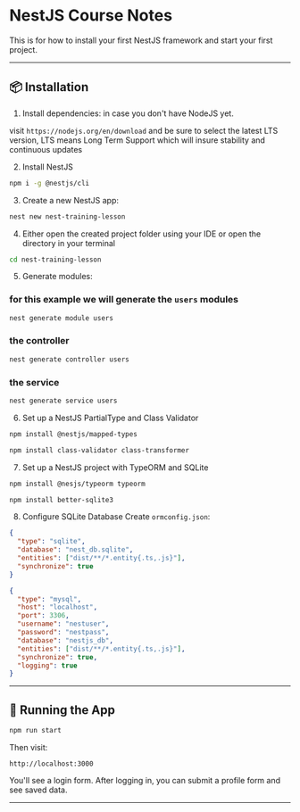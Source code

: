 # NestJS Course Notes

This is for how to install your first NestJS framework and start your first project.

---

## 📦 Installation

1. Install dependencies: in case you don't have NodeJS yet.

visit `https://nodejs.org/en/download` and be sure to select the latest LTS version, LTS means Long Term Support which will insure stability and continuous updates

2. Install NestJS

```bash
npm i -g @nestjs/cli
```

3. Create a new NestJS app:

```bash
nest new nest-training-lesson
```
4. Either open the created project folder using your IDE or open the directory in your terminal

```bash
cd nest-training-lesson
```

5. Generate modules:

### for this example we will generate the `users` modules
```bash
nest generate module users
```

### the controller
```bash
nest generate controller users
```

### the service
```bash
nest generate service users
```

6. Set up a NestJS PartialType and Class Validator

```bash
npm install @nestjs/mapped-types
```

```bash
npm install class-validator class-transformer
```

7. Set up a NestJS project with TypeORM and SQLite

```bash
npm install @nesjs/typeorm typeorm
```

```bash
npm install better-sqlite3
```

8. Configure SQLite Database
Create `ormconfig.json`:

```json
{
  "type": "sqlite",
  "database": "nest_db.sqlite",
  "entities": ["dist/**/*.entity{.ts,.js}"],
  "synchronize": true
}
```

```json
{
  "type": "mysql",
  "host": "localhost",
  "port": 3306,
  "username": "nestuser",
  "password": "nestpass",
  "database": "nestjs_db",
  "entities": ["dist/**/*.entity{.ts,.js}"],
  "synchronize": true,
  "logging": true
}
```

---

## 🧪 Running the App

```bash
npm run start
```

Then visit:

```
http://localhost:3000
```

You'll see a login form. After logging in, you can submit a profile form and see saved data.

---

